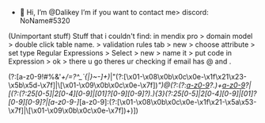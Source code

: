 - 👋 Hi, I’m @Dalikey
I’m if you want to contact me>
discord: NoName#5320 























(Unimportant stuff)
Stuff that i couldn't find: 
in mendix pro > domain model > double click table name. > validation rules tab > new > choose attribute > set type Regular Expressions > Select > new > name it > put code in Expression > ok > there u go theres ur checking if email has @ and . 

(?:[a-z0-9!#$%&'*+/=?^_`{|}~-]+(?:\.[a-z0-9!#$%&'*+/=?^_`{|}~-]+)*|"(?:[\x01-\x08\x0b\x0c\x0e-\x1f\x21\x23-\x5b\x5d-\x7f]|\\[\x01-\x09\x0b\x0c\x0e-\x7f])*")@(?:(?:[a-z0-9](?:[a-z0-9-]*[a-z0-9])?\.)+[a-z0-9](?:[a-z0-9-]*[a-z0-9])?|\[(?:(?:25[0-5]|2[0-4][0-9]|[01]?[0-9][0-9]?)\.){3}(?:25[0-5]|2[0-4][0-9]|[01]?[0-9][0-9]?|[a-z0-9-]*[a-z0-9]:(?:[\x01-\x08\x0b\x0c\x0e-\x1f\x21-\x5a\x53-\x7f]|\\[\x01-\x09\x0b\x0c\x0e-\x7f])+)\]) 

<!---
Dalikey/Dalikey is a ✨ special ✨ repository because its `README.md` (this file) appears on your GitHub profile.
You can click the Preview link to take a look at your changes.
--->
